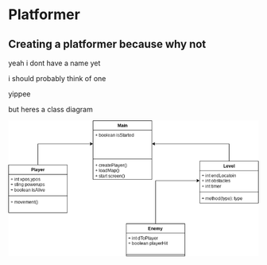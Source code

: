 # Platformer

## Creating a platformer because why not
yeah i dont have a name yet

i should probably think of one

yippee

but heres a class diagram

![ClassDiagram](https://github.com/CormacStone/Platformer/blob/main/images/ClassDiagram.drawio.png)
